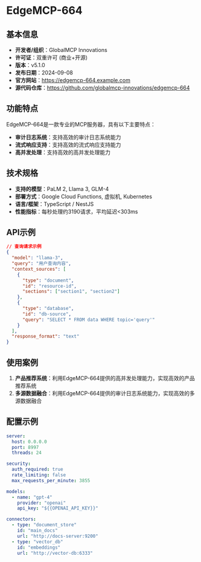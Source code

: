 # EdgeMCP-664

## 基本信息

- **开发者/组织**：GlobalMCP Innovations
- **许可证**：双重许可 (商业+开源)
- **版本**：v5.1.0
- **发布日期**：2024-09-08
- **官方网站**：https://edgemcp-664.example.com
- **源代码仓库**：https://github.com/globalmcp-innovations/edgemcp-664

## 功能特点

EdgeMCP-664是一款专业的MCP服务器，具有以下主要特点：

- **审计日志系统**：支持高效的审计日志系统能力
- **流式响应支持**：支持高效的流式响应支持能力
- **高并发处理**：支持高效的高并发处理能力


## 技术规格

- **支持的模型**：PaLM 2, Llama 3, GLM-4
- **部署方式**：Google Cloud Functions, 虚拟机, Kubernetes
- **语言/框架**：TypeScript / NestJS
- **性能指标**：每秒处理约3190请求，平均延迟<303ms

## API示例

```json
// 查询请求示例
{
  "model": "llama-3",
  "query": "用户查询内容",
  "context_sources": [
    {
      "type": "document",
      "id": "resource-id",
      "sections": ["section1", "section2"]
    },
    {
      "type": "database",
      "id": "db-source",
      "query": "SELECT * FROM data WHERE topic='query'"
    }
  ],
  "response_format": "text"
}
```

## 使用案例

1. **产品推荐系统**：利用EdgeMCP-664提供的高并发处理能力，实现高效的产品推荐系统
2. **多源数据融合**：利用EdgeMCP-664提供的审计日志系统能力，实现高效的多源数据融合


## 配置示例

```yaml
server:
  host: 0.0.0.0
  port: 8997
  threads: 24

security:
  auth_required: true
  rate_limiting: false
  max_requests_per_minute: 3855

models:
  - name: "gpt-4"
    provider: "openai"
    api_key: "${{OPENAI_API_KEY}}"

connectors:
  - type: "document_store"
    id: "main_docs"
    url: "http://docs-server:9200"
  - type: "vector_db"
    id: "embeddings"
    url: "http://vector-db:6333"
```